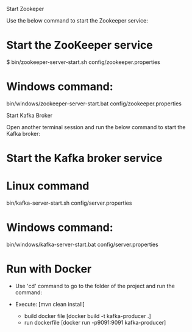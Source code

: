 Start Zookeper

Use the below command to start the Zookeeper service:
# Start the ZooKeeper service
$ bin/zookeeper-server-start.sh config/zookeeper.properties

# Windows command:
bin/windows/zookeeper-server-start.bat config/zookeeper.properties

Start Kafka Broker

Open another terminal session and run the below command to start the Kafka broker:
# Start the Kafka broker service

# Linux command
bin/kafka-server-start.sh config/server.properties

# Windows command:
bin/windows/kafka-server-start.bat config/server.properties

# Run with Docker
- Use 'cd' command to go to the folder of the project and run the command:
- Execute: [mvn clean install]

    - build docker file
      [docker build -t kafka-producer .]
    - run dockerfile
      [docker run -p9091:9091 kafka-producer]